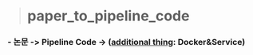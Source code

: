 > # paper_to_pipeline_code
### - 논문 -> Pipeline Code -> (<u>additional thing</u>: **Docker&Service**)
